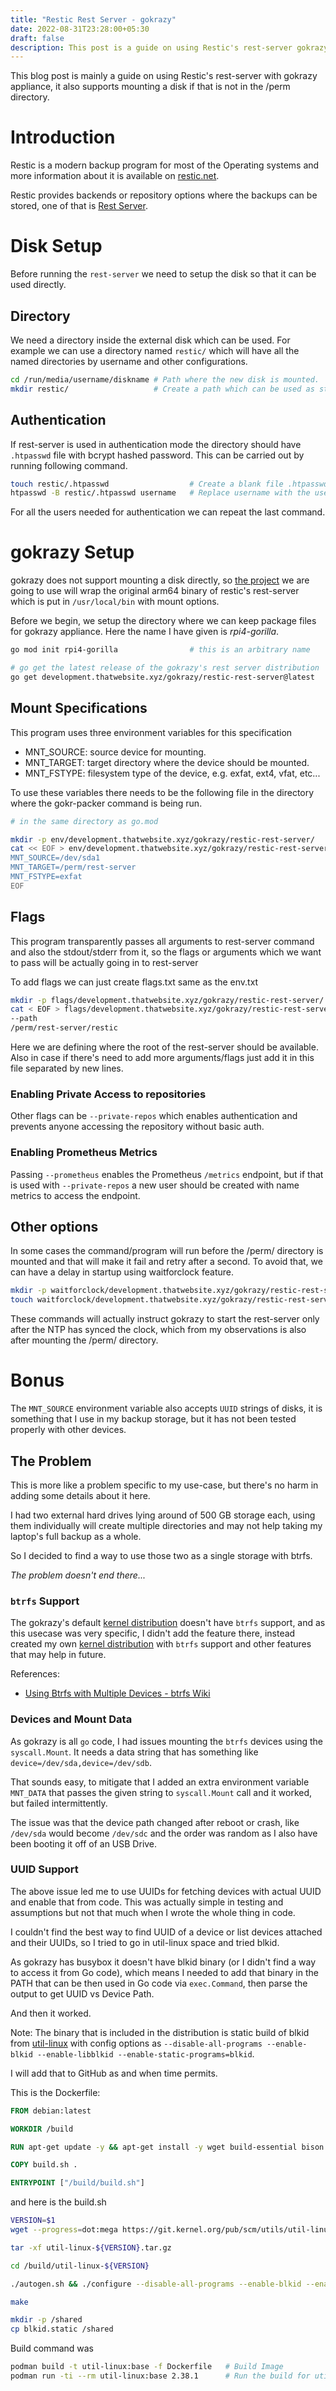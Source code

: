 ```yaml
---
title: "Restic Rest Server - gokrazy"
date: 2022-08-31T23:28:00+05:30
draft: false
description: This post is a guide on using Restic's rest-server gokrazy appliance.
---
```


This blog post is mainly a guide on using Restic's rest-server with gokrazy
appliance, it also supports mounting a disk if that is not in the /perm
directory.

# Introduction

Restic is a modern backup program for most of the Operating systems and more
information about it is available on [restic.net](https://restic.net).

Restic provides backends or repository options where the backups can be stored,
one of that is [Rest Server](https://github.com/restic/rest-server).

# Disk Setup

Before running the `rest-server` we need to setup the disk so that it can be used directly.

## Directory

We need a directory inside the external disk which can be used. For example we can use a
directory named `restic/` which will have all the named directories by username and other
configurations.

```bash
cd /run/media/username/diskname # Path where the new disk is mounted.
mkdir restic/                   # Create a path which can be used as storage
```

## Authentication

If rest-server is used in authentication mode the directory should have `.htpasswd` file with
bcrypt hashed password. This can be carried out by running following command.

```bash
touch restic/.htpasswd                  # Create a blank file .htpasswd in restic/ directory
htpasswd -B restic/.htpasswd username   # Replace username with the username one wants to use
```

For all the users needed for authentication we can repeat the last command.

# gokrazy Setup

gokrazy does not support mounting a disk directly, so [the project](https://github.com/that-awesome-organization/gokrazy-restic-rest-server)
we are going to use will wrap the original arm64 binary of restic's rest-server
which is put in `/usr/local/bin` with mount options.

Before we begin, we setup the directory where we can keep package files for
gokrazy appliance. Here the name I have given is *rpi4-gorilla*.

```bash
go mod init rpi4-gorilla                # this is an arbitrary name

# go get the latest release of the gokrazy's rest server distribution
go get development.thatwebsite.xyz/gokrazy/restic-rest-server@latest
```

## Mount Specifications

This program uses three environment variables for this specification

* MNT_SOURCE: source device for mounting.
* MNT_TARGET: target directory where the device should be mounted.
* MNT_FSTYPE: filesystem type of the device, e.g. exfat, ext4, vfat, etc...

To use these variables there needs to be the following file in the directory where the gokr-packer
command is being run.

```bash
# in the same directory as go.mod

mkdir -p env/development.thatwebsite.xyz/gokrazy/restic-rest-server/
cat << EOF > env/development.thatwebsite.xyz/gokrazy/restic-rest-server/env.txt
MNT_SOURCE=/dev/sda1
MNT_TARGET=/perm/rest-server
MNT_FSTYPE=exfat
EOF
```

## Flags

This program transparently passes all arguments to rest-server command and also the stdout/stderr
from it, so the flags or arguments which we want to pass will be actually going in to rest-server

To add flags we can just create flags.txt same as the env.txt

```bash
mkdir -p flags/development.thatwebsite.xyz/gokrazy/restic-rest-server/
cat < EOF > flags/development.thatwebsite.xyz/gokrazy/restic-rest-server/flags.txt
--path
/perm/rest-server/restic
```

Here we are defining where the root of the rest-server should be available. Also in case if there's
need to add more arguments/flags just add it in this file separated by new lines.


### Enabling Private Access to repositories

Other flags can be `--private-repos` which enables authentication and prevents anyone accessing the
repository without basic auth.

### Enabling Prometheus Metrics

Passing `--prometheus` enables the Prometheus `/metrics` endpoint, but if that is used with `--private-repos`
a new user should be created with name metrics to access the endpoint.

## Other options

In some cases the command/program will run before the /perm/ directory is mounted and that will
make it fail and retry after a second. To avoid that, we can have a delay in startup using
waitforclock feature.

```bash
mkdir -p waitforclock/development.thatwebsite.xyz/gokrazy/restic-rest-server/
touch waitforclock/development.thatwebsite.xyz/gokrazy/restic-rest-server/waitforclock.txt
```

These commands will actually instruct gokrazy to start the rest-server only after the NTP has
synced the clock, which from my observations is also after mounting the /perm/ directory.

# Bonus

The `MNT_SOURCE` environment variable also accepts `UUID` strings of disks, it is something that I
use in my backup storage, but it has not been tested properly with other devices.

## The Problem

This is more like a problem specific to my use-case, but there's no harm in adding some details about it here.

I had two external hard drives lying around of 500 GB storage each, using them individually will create multiple
directories and may not help taking my laptop's full backup as a whole.

So I decided to find a way to use those two as a single storage with btrfs.

*The problem doesn't end there...*

### `btrfs` Support

The gokrazy's default [kernel distribution](https://github.com/gokrazy/kernel) doesn't have `btrfs` support, and as this usecase was very specific, I didn't add the feature there, instead created my own [kernel distribution](https://github.com/that-awesome-organization/gokrazy-kernel) with `btrfs` support and other features that may help in future.

References:
* [Using Btrfs with Multiple Devices - btrfs Wiki](https://btrfs.wiki.kernel.org/index.php/Using_Btrfs_with_Multiple_Devices)

### Devices and Mount Data

As gokrazy is all `go` code, I had issues mounting the `btrfs` devices using the `syscall.Mount`. It needs a data string that has something like `device=/dev/sda,device=/dev/sdb`.

That sounds easy, to mitigate that I added an extra environment variable `MNT_DATA` that passes the given string to `syscall.Mount` call and it worked, but failed intermittently.

The issue was that the device path changed after reboot or crash, like `/dev/sda` would become `/dev/sdc` and the order was random as I also have been booting it off of an USB Drive.

### UUID Support

The above issue led me to use UUIDs for fetching devices with actual UUID and enable that from code. This was actually simple in testing and assumptions but not that much when I wrote the whole thing in code.

I couldn't find the best way to find UUID of a device or list devices attached and their UUIDs, so I tried to go in util-linux space and tried blkid.

As gokrazy has busybox it doesn't have blkid binary (or I didn't find a way to access it from Go code), which means I needed to add that binary in the PATH that can be then used in Go code via `exec.Command`, then parse the output to get UUID vs Device Path.

And then it worked.

Note: The binary that is included in the distribution is static build of blkid from [util-linux](https://git.kernel.org/pub/scm/utils/util-linux/util-linux.git) with config options as `--disable-all-programs --enable-blkid --enable-libblkid --enable-static-programs=blkid`.

I will add that to GitHub as and when time permits.

This is the Dockerfile:

```Dockerfile
FROM debian:latest

WORKDIR /build

RUN apt-get update -y && apt-get install -y wget build-essential bison automake pkg-config libtool gettext autopoint

COPY build.sh .

ENTRYPOINT ["/build/build.sh"]
```

and here is the build.sh

```bash
VERSION=$1
wget --progress=dot:mega https://git.kernel.org/pub/scm/utils/util-linux/util-linux.git/snapshot/util-linux-${VERSION}.tar.gz

tar -xf util-linux-${VERSION}.tar.gz

cd /build/util-linux-${VERSION}

./autogen.sh && ./configure --disable-all-programs --enable-blkid --enable-libblkid --enable-static-programs=blkid

make

mkdir -p /shared
cp blkid.static /shared
```

Build command was 

```bash
podman build -t util-linux:base -f Dockerfile   # Build Image
podman run -ti --rm util-linux:base 2.38.1      # Run the build for util-linux
```


